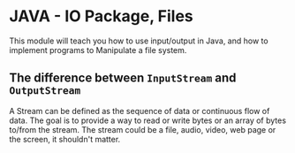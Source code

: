 # JAVA - IO Package, Files

This module will teach you how to use input/output in Java, and how to implement programs to Manipulate a file system.

## The difference between `InputStream` and `OutputStream`

A Stream can be defined as the sequence of data or continuous flow of data. The goal is to provide a way to read or write bytes or an array of bytes to/from the stream. The stream could be a file, audio, video, web page or the screen, it shouldn't matter.
